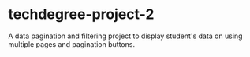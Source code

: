 # techdegree-project-2

A data pagination and filtering project to display student's data on using multiple pages and pagination buttons.
